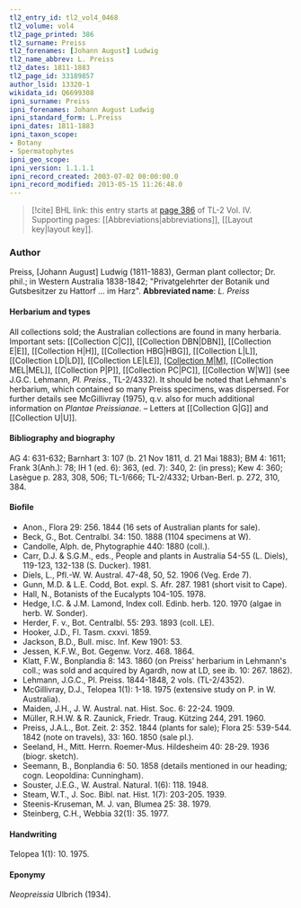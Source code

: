```yaml
---
tl2_entry_id: tl2_vol4_0468
tl2_volume: vol4
tl2_page_printed: 386
tl2_surname: Preiss
tl2_forenames: [Johann August] Ludwig
tl2_name_abbrev: L. Preiss
tl2_dates: 1811-1883
tl2_page_id: 33189857
author_lsid: 13320-1
wikidata_id: Q6699308
ipni_surname: Preiss
ipni_forenames: Johann August Ludwig
ipni_standard_form: L.Preiss
ipni_dates: 1811-1883
ipni_taxon_scope: 
- Botany
- Spermatophytes
ipni_geo_scope: 
ipni_version: 1.1.1.1
ipni_record_created: 2003-07-02 00:00:00.0
ipni_record_modified: 2013-05-15 11:26:48.0
---
```



> [!cite] BHL link: this entry starts at [page 386](https://www.biodiversitylibrary.org/page/33189857) of TL-2 Vol. IV.
> Supporting pages: [[Abbreviations|abbreviations]], [[Layout key|layout key]].

### Author

Preiss, \[Johann August\] Ludwig (1811-1883), German plant collector; Dr. phil.; in Western Australia 1838-1842; "Privatgelehrter der Botanik und Gutsbesitzer zu Hattorf ... im Harz". 
**Abbreviated name**: *L. Preiss*

#### Herbarium and types

All collections sold; the Australian collections are found in many herbaria. Important sets: [[Collection C|C]], [[Collection DBN|DBN]], [[Collection E|E]], [[Collection H|H]], [[Collection HBG|HBG]], [[Collection L|L]], [[Collection LD|LD]], [[Collection LE|LE]], [[Collection M|M]](810), [[Collection MEL|MEL]], [[Collection P|P]], [[Collection PC|PC]], [[Collection W|W]] (see J.G.C. Lehmann, *Pl. Preiss.*, TL-2/4332). It should be noted that Lehmann's herbarium, which contained so many Preiss specimens, was dispersed. For further details see McGillivray (1975), q.v. also for much additional information on *Plantae Preissianae*. – Letters at [[Collection G|G]] and [[Collection U|U]].

#### Bibliography and biography

AG 4: 631-632; Barnhart 3: 107 (b. 21 Nov 1811, d. 21 Mai 1883); BM 4: 1611; Frank 3(Anh.): 78; IH 1 (ed. 6): 363, (ed. 7): 340, 2: (in press); Kew 4: 360; Lasègue p. 283, 308, 506; TL-1/666; TL-2/4332; Urban-Berl. p. 272, 310, 384.

#### Biofile

- Anon., Flora 29: 256. 1844 (16 sets of Australian plants for sale).
- Beck, G., Bot. Centralbl. 34: 150. 1888 (1104 specimens at W).
- Candolle, Alph. de, Phytographie 440: 1880 (coll.).
- Carr, D.J. & S.G.M., eds., People and plants in Australia 54-55 (L. Diels), 119-123, 132-138 (S. Ducker). 1981.
- Diels, L., Pfl.-W. W. Austral. 47-48, 50, 52. 1906 (Veg. Erde 7).
- Gunn, M.D. & L.E. Codd, Bot. expl. S. Afr. 287. 1981 (short visit to Cape).
- Hall, N., Botanists of the Eucalypts 104-105. 1978.
- Hedge, I.C. & J.M. Lamond, Index coll. Edinb. herb. 120. 1970 (algae in herb. W. Sonder).
- Herder, F. v., Bot. Centralbl. 55: 293. 1893 (coll. LE).
- Hooker, J.D., Fl. Tasm. cxxvi. 1859.
- Jackson, B.D., Bull. misc. Inf. Kew 1901: 53.
- Jessen, K.F.W., Bot. Gegenw. Vorz. 468. 1864.
- Klatt, F.W., Bonplandia 8: 143. 1860 (on Preiss' herbarium in Lehmann's coll.; was sold and acquired by Agardh, now at LD, see ib. 10: 267. 1862).
- Lehmann, J.G.C., Pl. Preiss. 1844-1848, 2 vols. (TL-2/4352).
- McGillivray, D.J., Telopea 1(1): 1-18. 1975 (extensive study on P. in W. Australia).
- Maiden, J.H., J. W. Austral. nat. Hist. Soc. 6: 22-24. 1909.
- Müller, R.H.W. & R. Zaunick, Friedr. Traug. Kützing 244, 291. 1960.
- Preiss, J.A.L., Bot. Zeit. 2: 352. 1844 (plants for sale); Flora 25: 539-544. 1842 (note on travels), 33: 160. 1850 (sale pl.).
- Seeland, H., Mitt. Herrn. Roemer-Mus. Hildesheim 40: 28-29. 1936 (biogr. sketch).
- Seemann, B., Bonplandia 6: 50. 1858 (details mentioned in our heading; cogn. Leopoldina: Cunningham).
- Souster, J.E.G., W. Austral. Natural. 1(6): 118. 1948.
- Steam, W.T., J. Soc. Bibl. nat. Hist. 1(7): 203-205. 1939.
- Steenis-Kruseman, M. J. van, Blumea 25: 38. 1979.
- Steinberg, C.H., Webbia 32(1): 35. 1977.

#### Handwriting

Telopea 1(1): 10. 1975.

#### Eponymy

*Neopreissia* Ulbrich (1934).

